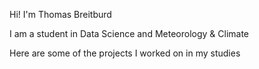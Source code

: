 Hi! I'm Thomas Breitburd

I am a student in Data Science and Meteorology & Climate

Here are some of the projects I worked on in my studies

